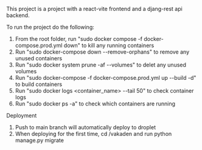 This project is a project with a react-vite frontend and a djang-rest api backend.

To run the project do the following:

1. From the root folder, run "sudo docker compose -f docker-compose.prod.yml down" to kill any running containers
2. Run "sudo docker-compose down --remove-orphans" to remove any unused containers
3. Run "sudo docker system prune -af --volumes" to delet any unused volumes
4. Run "sudo docker-compose -f docker-compose.prod.yml up --build -d" to build containers
4. Run "sudo docker logs <container_name> --tail 50" to check container logs
5. Run "sudo docker ps -a" to check which containers are running


Deployment

1. Push to main branch will automatically deploy to droplet
2. When deploying for the first time, cd /vakaden and run python manage.py migrate

